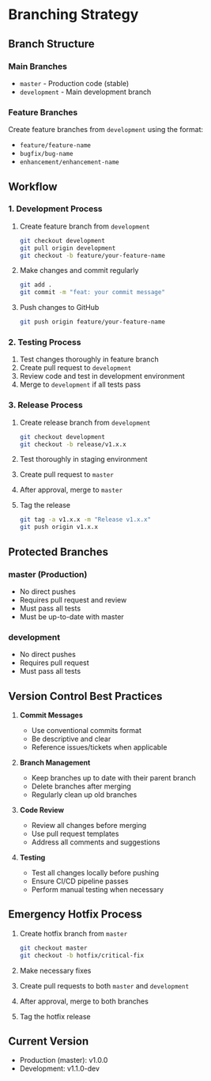 # Branching Strategy

## Branch Structure

### Main Branches
- `master` - Production code (stable)
- `development` - Main development branch

### Feature Branches
Create feature branches from `development` using the format:
- `feature/feature-name`
- `bugfix/bug-name`
- `enhancement/enhancement-name`

## Workflow

### 1. Development Process
1. Create feature branch from `development`
   ```bash
   git checkout development
   git pull origin development
   git checkout -b feature/your-feature-name
   ```

2. Make changes and commit regularly
   ```bash
   git add .
   git commit -m "feat: your commit message"
   ```

3. Push changes to GitHub
   ```bash
   git push origin feature/your-feature-name
   ```

### 2. Testing Process
1. Test changes thoroughly in feature branch
2. Create pull request to `development`
3. Review code and test in development environment
4. Merge to `development` if all tests pass

### 3. Release Process
1. Create release branch from `development`
   ```bash
   git checkout development
   git checkout -b release/v1.x.x
   ```

2. Test thoroughly in staging environment
3. Create pull request to `master`
4. After approval, merge to `master`
5. Tag the release
   ```bash
   git tag -a v1.x.x -m "Release v1.x.x"
   git push origin v1.x.x
   ```

## Protected Branches

### master (Production)
- No direct pushes
- Requires pull request and review
- Must pass all tests
- Must be up-to-date with master

### development
- No direct pushes
- Requires pull request
- Must pass all tests

## Version Control Best Practices

1. **Commit Messages**
   - Use conventional commits format
   - Be descriptive and clear
   - Reference issues/tickets when applicable

2. **Branch Management**
   - Keep branches up to date with their parent branch
   - Delete branches after merging
   - Regularly clean up old branches

3. **Code Review**
   - Review all changes before merging
   - Use pull request templates
   - Address all comments and suggestions

4. **Testing**
   - Test all changes locally before pushing
   - Ensure CI/CD pipeline passes
   - Perform manual testing when necessary

## Emergency Hotfix Process

1. Create hotfix branch from `master`
   ```bash
   git checkout master
   git checkout -b hotfix/critical-fix
   ```

2. Make necessary fixes
3. Create pull requests to both `master` and `development`
4. After approval, merge to both branches
5. Tag the hotfix release

## Current Version
- Production (master): v1.0.0
- Development: v1.1.0-dev
